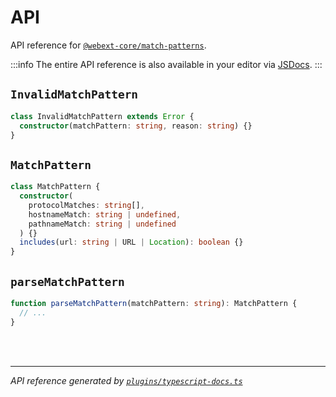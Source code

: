 <!-- GENERATED FILE, DO NOT EDIT -->

# API

API reference for [`@webext-core/match-patterns`](/guide/match-patterns/).

:::info
The entire API reference is also available in your editor via [JSDocs](https://jsdoc.app/).
:::

## `InvalidMatchPattern`

```ts
class InvalidMatchPattern extends Error {
  constructor(matchPattern: string, reason: string) {}
}
```

## `MatchPattern`

```ts
class MatchPattern {
  constructor(
    protocolMatches: string[],
    hostnameMatch: string | undefined,
    pathnameMatch: string | undefined
  ) {}
  includes(url: string | URL | Location): boolean {}
}
```

## `parseMatchPattern`

```ts
function parseMatchPattern(matchPattern: string): MatchPattern {
  // ...
}
```

<br/><br/>

---

_API reference generated by [`plugins/typescript-docs.ts`](https://github.com/aklinker1/webext-core/blob/main/docs/.vitepress/plugins/typescript-docs.ts)_